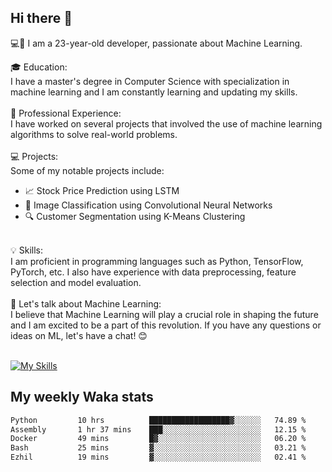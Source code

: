 ## Hi there 👋

💻🤖 I am a 23-year-old developer, passionate about Machine Learning.</br>

🎓 Education:</br>
I have a master's degree in Computer Science with specialization in machine learning and I am constantly learning and updating my skills.
</br></br>
💼 Professional Experience:</br>
I have worked on several projects that involved the use of machine learning algorithms to solve real-world problems.
</br></br>
💻 Projects:</br>
Some of my notable projects include:
</br>
- 📈 Stock Price Prediction using LSTM</br>
- 🤖 Image Classification using Convolutional Neural Networks</br>
- 🔍 Customer Segmentation using K-Means Clustering</br>
</br>
💡 Skills:</br>
I am proficient in programming languages such as Python, TensorFlow, PyTorch, etc. I also have experience with data preprocessing, feature selection and model evaluation.
</br></br>
💬 Let's talk about Machine Learning:</br>
I believe that Machine Learning will play a crucial role in shaping the future and I am excited to be a part of this revolution. If you have any questions or ideas on ML, let's have a chat! 😊
</br></br>

[![My Skills](https://skillicons.dev/icons?i=html,css,docker,express,figma,firebase,graphql,nodejs,react,ts,vue,py,pytorch)](https://skillicons.dev)

## My weekly Waka stats

<!--START_SECTION:waka-->

```txt
Python         10 hrs          ██████████████████▓░░░░░░   74.89 %
Assembly       1 hr 37 mins    ███░░░░░░░░░░░░░░░░░░░░░░   12.15 %
Docker         49 mins         █▓░░░░░░░░░░░░░░░░░░░░░░░   06.20 %
Bash           25 mins         ▓░░░░░░░░░░░░░░░░░░░░░░░░   03.21 %
Ezhil          19 mins         ▓░░░░░░░░░░░░░░░░░░░░░░░░   02.41 %
```

<!--END_SECTION:waka-->
